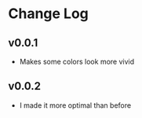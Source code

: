 # Change Log

## v0.0.1

- Makes some colors look more vivid

## v0.0.2

- I made it more optimal than before